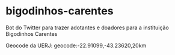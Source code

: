 # bigodinhos-carentes
Bot do Twitter para trazer adotantes e doadores para a instituição Bigodinhos Carentes

Geocode da UERJ: geocode:-22.91099,-43.23620,20km
